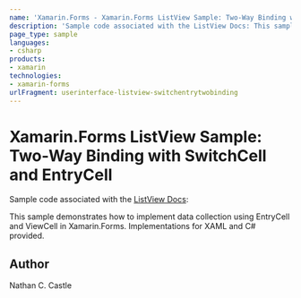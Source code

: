 ```yaml
---
name: 'Xamarin.Forms - Xamarin.Forms ListView Sample: Two-Way Binding with SwitchCell and EntryCell'
description: 'Sample code associated with the ListView Docs: This sample demonstrates how to implement data collection using EntryCell and ViewCell in...'
page_type: sample
languages:
- csharp
products:
- xamarin
technologies:
- xamarin-forms
urlFragment: userinterface-listview-switchentrytwobinding
---
```

# Xamarin.Forms ListView Sample: Two-Way Binding with SwitchCell and EntryCell

Sample code associated with the [ListView Docs](http://developer.xamarin.com/guides/cross-platform/xamarin-forms/user-interface/list_view/):

This sample demonstrates how to implement data collection using EntryCell and ViewCell in Xamarin.Forms. Implementations for XAML and C# provided.


## Author
Nathan C. Castle
